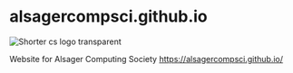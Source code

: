 # alsagercompsci.github.io
![Shorter cs logo transparent](https://github.com/user-attachments/assets/0e4e765e-6a1c-40a9-91c3-90baa2599a8c)


Website for Alsager Computing Society
https://alsagercompsci.github.io/
